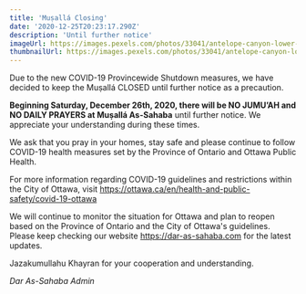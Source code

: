 ```yaml
---
title: 'Muṣallá Closing'
date: '2020-12-25T20:23:17.290Z'
description: 'Until further notice'
imageUrl: https://images.pexels.com/photos/33041/antelope-canyon-lower-canyon-arizona.jpg
thumbnailUrl: https://images.pexels.com/photos/33041/antelope-canyon-lower-canyon-arizona.jpg
---
```


Due to the new COVID-19 Provincewide Shutdown measures, we have decided to keep the Muṣallá CLOSED until further notice as a precaution.

**Beginning Saturday, December 26th, 2020, there will be NO JUMU’AH and NO DAILY PRAYERS at Muṣallá As-Sahaba** until further notice. We appreciate your understanding during these times.

We ask that you pray in your homes, stay safe and please continue to follow COVID-19 health measures set by the Province of Ontario and Ottawa Public Health.

For more information regarding COVID-19 guidelines and restrictions within the City of Ottawa, visit https://ottawa.ca/en/health-and-public-safety/covid-19-ottawa

We will continue to monitor the situation for Ottawa and plan to reopen based on the Province of Ontario and the City of Ottawa's guidelines. Please keep checking our website https://dar-as-sahaba.com for the latest updates.

Jazakumullahu Khayran for your cooperation and understanding.

_Dar As-Sahaba Admin_
